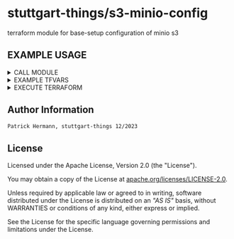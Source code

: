 # stuttgart-things/s3-minio-config
terraform module for base-setup configuration of minio s3

## EXAMPLE USAGE

<details><summary>CALL MODULE</summary>

```hcl
# main.tf
module "s3-minio-config" {
  source         = "github.com/stuttgart-things/s3-minio-config"
  minio_user     = var.minio_user
  minio_server   = var.minio_server
  minio_password = var.minio_password
  minio_region   = var.minio_region
  minio_ssl      = true
  buckets        = var.buckets
}

variable "minio_region" {
  description = "Default MINIO region"
  default     = "eu-central-1"
}

variable "minio_server" {
  description = "Default MINIO host and port"
}

variable "minio_user" {
  description = "MINIO user"
}

variable "minio_password" {
  description = "MINIO password"
}

variable "buckets" {
  type = list(object({
    name = string
    acl  = string
  }))
  default     = []
  description = "A list of buckets"
}
```

</details>

<details><summary>EXAMPLE TFVARS</summary>

```hcl
# terraform.tfvars
minio_server   = "artifacts.app.4sthings.tiab.ssc.sva.de:443"
buckets = [
  {
    name = "cloud4"
    acl  = "public"
  }
]

```
</details>

<details><summary>EXECUTE TERRAFORM</summary>

```bash
export TF_VAR_minio_user="<ACCESS-ID>"
export TF_VAR_minio_password="<SECRET-ACCESS-ID>"

terraform init
terraform validate
terraform plan
terraform apply
```

</details>

## Author Information

```bash
Patrick Hermann, stuttgart-things 12/2023
```

## License

Licensed under the Apache License, Version 2.0 (the "License").

You may obtain a copy of the License at [apache.org/licenses/LICENSE-2.0](http://www.apache.org/licenses/LICENSE-2.0).

Unless required by applicable law or agreed to in writing, software distributed under the License is distributed on an _"AS IS"_ basis, without WARRANTIES or conditions of any kind, either express or implied.

See the License for the specific language governing permissions and limitations under the License.
